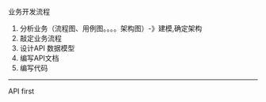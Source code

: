 业务开发流程
1. 分析业务（流程图、用例图。。。。架构图）-》建模,确定架构
2. 敲定业务流程
3. 设计API 数据模型
4. 编写API文档
5. 编写代码
-------
API first